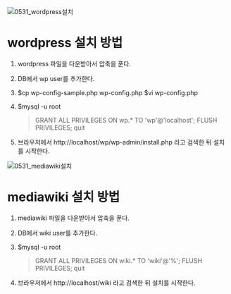 ![0531_wordpress설치](/uploads/526c738f85953864cf81b7cd6ee10ba6/0531_wordpress설치.png)

# wordpress 설치 방법
1. wordpress 파일을 다운받아서 압축을 푼다. 
2. DB에서 wp user를 추가한다.
3.  $cp wp-config-sample.php wp-config.php
    $vi wp-config.php
4.  $mysql -u root
    > GRANT ALL PRIVILEGES ON wp.* TO 'wp'@'localhost';
    > FLUSH PRIVILEGES;
    > quit

5. 브라우저에서 http://localhost/wp/wp-admin/install.php 라고 검색한 뒤 설치를 시작한다.


![0531_mediawiki설치](/uploads/208c4ed6f581f840de441b6aa4a1ba77/0531_mediawiki설치.png)

# mediawiki 설치 방법
1. mediawiki 파일을 다운받아서 압축을 푼다. 
2. DB에서 wiki user를 추가한다.
3.  $mysql -u root
    > GRANT ALL PRIVILEGES ON wiki.* TO 'wiki'@'%';
    > FLUSH PRIVILEGES;
    > quit

5. 브라우저에서 http://localhost/wiki 라고 검색한 뒤 설치를 시작한다.
